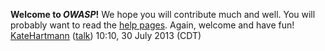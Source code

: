 **Welcome to *OWASP*\!** We hope you will contribute much and well. You
will probably want to read the [help pages](Help:Contents "wikilink").
Again, welcome and have fun\!
[KateHartmann](User:KateHartmann "wikilink")
([talk](User_talk:KateHartmann "wikilink")) 10:10, 30 July 2013 (CDT)